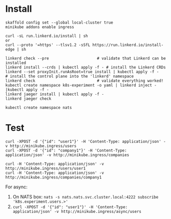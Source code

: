 Install
=======

```
skaffold config set --global local-cluster true
minikube addons enable ingress

curl -sL run.linkerd.io/install | sh
or
curl --proto '=https' --tlsv1.2 -sSfL https://run.linkerd.io/install-edge | sh

linkerd check --pre                     # validate that Linkerd can be installed
linkerd install --crds | kubectl apply -f - # install the Linkerd CRDs
linkerd --set proxyInit.runAsRoot=true install | kubectl apply -f -    # install the control plane into the 'linkerd' namespace
linkerd check                           # validate everything worked!
kubectl create namespace k8s-experiment -o yaml | linkerd inject -|kubectl apply -f -
linkerd jaeger install | kubectl apply -f -
linkerd jaeger check

kubectl create namespace nats
```

Test
====

```
curl -XPOST -d '{"id": "user1"}' -H 'Content-Type: application/json' -v http://minikube.ingress/users
curl -XPOST -d '{"id": "company1"}' -H 'Content-Type: application/json' -v http://minikube.ingress/companies

curl -H 'Content-Type: application/json' -v http://minikube.ingress/users/user1
curl -H 'Content-Type: application/json' -v http://minikube.ingress/companies/company1
```

For async:

1. On NATS box:
   `nats -s nats.nats.svc.cluster.local:4222 subscribe 'k8s.experiment.users.>'`
2. `curl -XPOST -d '{"id": "user1"}' -H 'Content-Type: application/json' -v http://minikube.ingress/async/users`

